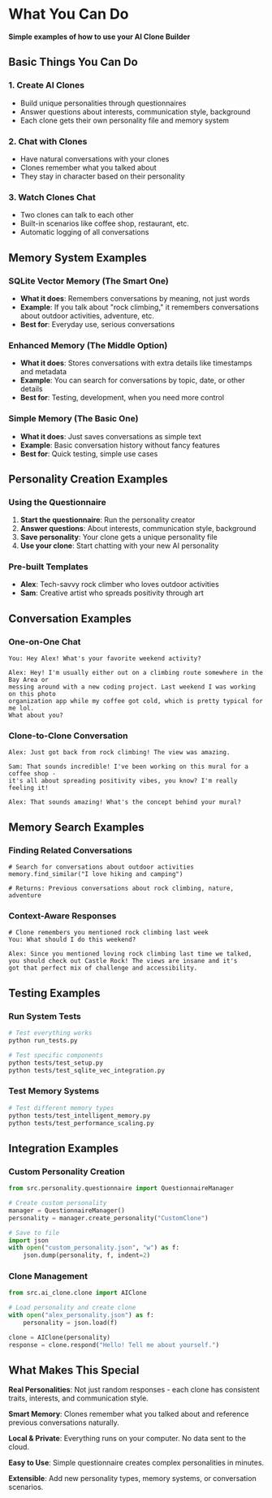 # What You Can Do

**Simple examples of how to use your AI Clone Builder**

## Basic Things You Can Do

### 1. **Create AI Clones**
- Build unique personalities through questionnaires
- Answer questions about interests, communication style, background
- Each clone gets their own personality file and memory system

### 2. **Chat with Clones**
- Have natural conversations with your clones
- Clones remember what you talked about
- They stay in character based on their personality

### 3. **Watch Clones Chat**
- Two clones can talk to each other
- Built-in scenarios like coffee shop, restaurant, etc.
- Automatic logging of all conversations

## Memory System Examples

### **SQLite Vector Memory** (The Smart One)
- **What it does**: Remembers conversations by meaning, not just words
- **Example**: If you talk about "rock climbing," it remembers conversations about outdoor activities, adventure, etc.
- **Best for**: Everyday use, serious conversations

### **Enhanced Memory** (The Middle Option)
- **What it does**: Stores conversations with extra details like timestamps and metadata
- **Example**: You can search for conversations by topic, date, or other details
- **Best for**: Testing, development, when you need more control

### **Simple Memory** (The Basic One)
- **What it does**: Just saves conversations as simple text
- **Example**: Basic conversation history without fancy features
- **Best for**: Quick testing, simple use cases

## Personality Creation Examples

### **Using the Questionnaire**
1. **Start the questionnaire**: Run the personality creator
2. **Answer questions**: About interests, communication style, background
3. **Save personality**: Your clone gets a unique personality file
4. **Use your clone**: Start chatting with your new AI personality

### **Pre-built Templates**
- **Alex**: Tech-savvy rock climber who loves outdoor activities
- **Sam**: Creative artist who spreads positivity through art

## Conversation Examples

### **One-on-One Chat**
```
You: Hey Alex! What's your favorite weekend activity?

Alex: Hey! I'm usually either out on a climbing route somewhere in the Bay Area or 
messing around with a new coding project. Last weekend I was working on this photo 
organization app while my coffee got cold, which is pretty typical for me lol. 
What about you?
```

### **Clone-to-Clone Conversation**
```
Alex: Just got back from rock climbing! The view was amazing.

Sam: That sounds incredible! I've been working on this mural for a coffee shop - 
it's all about spreading positivity vibes, you know? I'm really feeling it!

Alex: That sounds amazing! What's the concept behind your mural?
```

## Memory Search Examples

### **Finding Related Conversations**
```
# Search for conversations about outdoor activities
memory.find_similar("I love hiking and camping")

# Returns: Previous conversations about rock climbing, nature, adventure
```

### **Context-Aware Responses**
```
# Clone remembers you mentioned rock climbing last week
You: What should I do this weekend?

Alex: Since you mentioned loving rock climbing last time we talked, 
you should check out Castle Rock! The views are insane and it's 
got that perfect mix of challenge and accessibility.
```

## Testing Examples

### **Run System Tests**
```bash
# Test everything works
python run_tests.py

# Test specific components
python tests/test_setup.py
python tests/test_sqlite_vec_integration.py
```

### **Test Memory Systems**
```bash
# Test different memory types
python tests/test_intelligent_memory.py
python tests/test_performance_scaling.py
```

## Integration Examples

### **Custom Personality Creation**
```python
from src.personality.questionnaire import QuestionnaireManager

# Create custom personality
manager = QuestionnaireManager()
personality = manager.create_personality("CustomClone")

# Save to file
import json
with open("custom_personality.json", "w") as f:
    json.dump(personality, f, indent=2)
```

### **Clone Management**
```python
from src.ai_clone.clone import AIClone

# Load personality and create clone
with open("alex_personality.json") as f:
    personality = json.load(f)

clone = AIClone(personality)
response = clone.respond("Hello! Tell me about yourself.")
```

## What Makes This Special

**Real Personalities**: Not just random responses - each clone has consistent traits, interests, and communication style.

**Smart Memory**: Clones remember what you talked about and reference previous conversations naturally.

**Local & Private**: Everything runs on your computer. No data sent to the cloud.

**Easy to Use**: Simple questionnaire creates complex personalities in minutes.

**Extensible**: Add new personality types, memory systems, or conversation scenarios. 